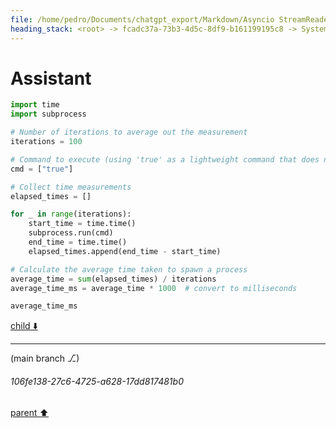 ```yaml
---
file: /home/pedro/Documents/chatgpt_export/Markdown/Asyncio StreamReader_Writer_ Deep Dive.md
heading_stack: <root> -> fcadc37a-73b3-4d5c-8df9-b161199195c8 -> System -> b74b0f9d-258d-4711-a53e-a6ef4f3e749e -> System -> aaa2d34c-19b8-4a73-87e5-e89cc52880f1 -> User -> e699cc32-2076-4b5d-98e8-d8c8d270498e -> Assistant -> asyncio StreamReader and StreamWriter: A Deep Dive -> StreamReader -> Basics -> Core Methods -> Use Case -> StreamWriter -> Basics -> Core Methods -> Use Case -> Combining StreamReader and StreamWriter -> Buffering and Flow Control -> Exception Handling -> Backpressure Handling -> Stream Adapters -> Conclusion -> aaa2cf71-b96b-4015-b8df-dadb1288a43a -> User -> 7f748aa6-27c6-4794-ad0d-049b6f2f97d5 -> Assistant -> Factors Affecting Overhead -> Quantitative Measures -> aaa28268-171d-4aa2-a801-59980b4a1c72 -> User -> f0baf8c5-cfdc-42e3-a943-3a86a0a6b515 -> Assistant
---
```

# Assistant

```python
import time
import subprocess

# Number of iterations to average out the measurement
iterations = 100

# Command to execute (using 'true' as a lightweight command that does nothing but exit successfully)
cmd = ["true"]

# Collect time measurements
elapsed_times = []

for _ in range(iterations):
    start_time = time.time()
    subprocess.run(cmd)
    end_time = time.time()
    elapsed_times.append(end_time - start_time)

# Calculate the average time taken to spawn a process
average_time = sum(elapsed_times) / iterations
average_time_ms = average_time * 1000  # convert to milliseconds

average_time_ms
```

[child ⬇️](#106fe138-27c6-4725-a628-17dd817481b0)

---

(main branch ⎇)
###### 106fe138-27c6-4725-a628-17dd817481b0
[parent ⬆️](#f0baf8c5-cfdc-42e3-a943-3a86a0a6b515)
